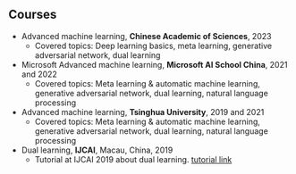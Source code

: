 ## Courses

- Advanced machine learning, **Chinese Academic of Sciences**, 2023
  - Covered topics: Deep learning basics, meta learning, generative adversarial network, dual learning
- Microsoft Advanced machine learning, **Microsoft AI School China**, 2021 and 2022
  - Covered topics: Meta learning & automatic machine learning, generative adversarial network, dual learning, natural language processing
- Advanced machine learning, **Tsinghua University**, 2019 and 2021
  - Covered topics: Meta learning & automatic machine learning, generative adversarial network, dual learning, natural language processing
- Dual learning, **IJCAI**, Macau, China, 2019
  - Tutorial at IJCAI 2019 about dual learning. [tutorial link](https://duallearning-tutorial.github.io)
